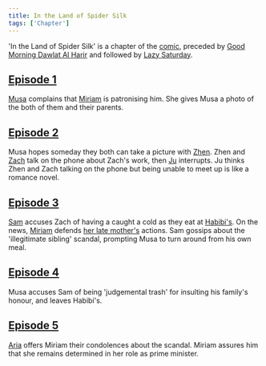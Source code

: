 ```yaml
---
title: In the Land of Spider Silk
tags: ['Chapter']
---
```

'In the Land of Spider Silk' is a chapter of the [comic](/_wiki/index.md), preceded by [Good Morning Dawlat Al Harir](/_wiki/good-morning-dawlat-al-harir.md) and followed by [Lazy Saturday](/_wiki/lazy-saturday.md).

## [Episode 1](https://tapas.io/episode/1535082)
[Musa](/_wiki/musa.md) complains that [Miriam](/_wiki/miriam.md) is patronising him. She gives Musa a photo of the both of them and their parents.

## [Episode 2](https://tapas.io/episode/1543715)
Musa hopes someday they both can take a picture with [Zhen](/_wiki/zhen.md). Zhen and [Zach](/_wiki/zach.md) talk on the phone about Zach's work, then [Ju](/_wiki/ju.md) interrupts. Ju thinks Zhen and Zach talking on the phone but being unable to meet up is like a romance novel.

## [Episode 3](https://tapas.io/episode/1543716)
[Sam](/_wiki/sam.md) accuses Zach of having a caught a cold as they eat at [Habibi's](/_wiki/habibis.md). On the news, [Miriam](/_wiki/miriam.md) defends [her late mother's](/_wiki/musas-mother.md) actions. Sam gossips about the 'illegitimate sibling' scandal, prompting Musa to turn around from his own meal.

## [Episode 4](https://tapas.io/episode/1543719)
Musa accuses Sam of being 'judgemental trash' for insulting his family's honour, and leaves Habibi's.

## [Episode 5](https://tapas.io/episode/1543720)
[Aria](/_wiki/aria.md) offers Miriam their condolences about the scandal. Miriam assures him that she remains determined in her role as prime minister.

